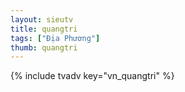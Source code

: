```yaml
---
layout: sieutv
title: quangtri
tags: ["Địa Phương"]
thumb: quangtri
---
```

{% include tvadv key="vn_quangtri" %}